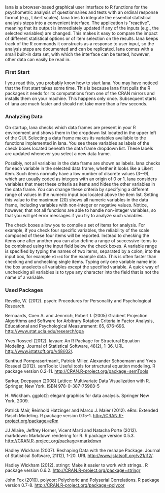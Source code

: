 Iana is a browser-based graphical user interface to R functions for the psychometric analysis of questionnaires and tests with an ordinal response format (e.g., Likert scales). Iana tries to integrate the essential statistical analysis steps into a convenient interface. The application is "reactive", meaning that its output is immediately updated if any of the inputs (e.g., the selected variables) are changed. This makes it easy to compare the impact of different statistical options or of item selection on the results. Iana keeps track of the R commands it constructs as a response to user input, so the analysis steps are documented and can be replicated. Iana comes with a small built-in data set, with which the interface can be tested, however, other data can easily be read in.

### First Start

I you read this, you probably know how to start Iana. You may have noticed that the first start takes some time. This is because Iana first pulls the R packages it needs for its computations from one of the CRAN mirrors and installs them on your machine. This happens only once. Subsequent starts of Iana are much faster and should not take more than a few seconds.

### Analyzing Data

On startup, Iana checks which data frames are present in your R environment and shows them in the dropdown list located in the upper left of the GUI. Selecting a data frame makes its variables available to the functions implemented in Iana. You see these variables as labels of the check boxes located beneath the data frame dropdown list. These labels are updated whenever you select a new data frame. 

Possibly, not all variables in the data frame are shown as labels. Iana checks for each variable in the selected data frame, whether it looks like a Likert item. Such items normally have a low number of discrete values (3--9), which are usually coded as integers with an origin of 0 or 1. Iana considers variables that meet these criteria as items and hides the other variables in the data frame. You can change these criteria by specifying a different range of values in the numeric input box located above the item list. Setting this value to the maximum (20) shows all numeric variables in the data frame, including variables with non-integer or negative values. Notice, however, that not all functions are able to handle non-integer variables, so that you will get error messages if you try to analyze such variables.

The check boxes allow you to compile a set of items for analysis. For example, if you check four specific variables, the reliability of the scale composed of these four items will be reported. Instead to checking the items one after another you can also define a range of successive items to be combined using the input field below the check boxes. A variable range is specified by typing the names of two items, separated by a colon, into the input box, for example `e1:e4` for the example data. This is often faster than checking and unchecking single items. Typing only one variable name into the box unselects all variables except the specified variable. A quick way of unchecking all variables is to type any character into the field that is not the name of a variable.


### Used Packages

Revelle, W. (2012). psych: Procedures for Personality and Psychological Research.

Bernaards, Coen A. and Jennrich, Robert I. (2005) Gradient Projection Algorithms and Software for Arbitrary Rotation Criteria in Factor Analysis, Educational and Psychological Measurement: 65, 676-696. <http://www.stat.ucla.edu/research/gpa>

Yves Rosseel (2012). lavaan: An R Package for Structural Equation Modeling. Journal of Statistical Software, 48(2), 1-36. URL http://www.jstatsoft.org/v48/i02/.

Sunthud Pornprasertmanit, Patrick Miller, Alexander Schoemann and Yves Rosseel (2012). semTools: Useful tools for structural equation modeling. R package version 0.2-11. http://CRAN.R-project.org/package=semTools

Sarkar, Deepayan (2008) Lattice: Multivariate Data Visualization with R. Springer, New York. ISBN 978-0-387-75968-5

H. Wickham. ggplot2: elegant graphics for data analysis. Springer New York, 2009.

Patrick Mair, Reinhold Hatzinger and Marco J. Maier (2012). eRm: Extended Rasch Modeling. R package version 0.15-1. http://CRAN.R-project.org/package=eRm

JJ Allaire, Jeffrey Horner, Vicent Marti and Natacha Porte (2012). markdown: Markdown rendering for R. R package version 0.5.3. http://CRAN.R-project.org/package=markdown

Hadley Wickham (2007). Reshaping Data with the reshape Package. Journal of Statistical Software, 21(12), 1-20. URL http://www.jstatsoft.org/v21/i12/.

Hadley Wickham (2012). stringr: Make it easier to work with strings.. R
package version 0.6.2. http://CRAN.R-project.org/package=stringr

John Fox (2010). polycor: Polychoric and Polyserial Correlations. R package version 0.7-8. http://CRAN.R-project.org/package=polycor
